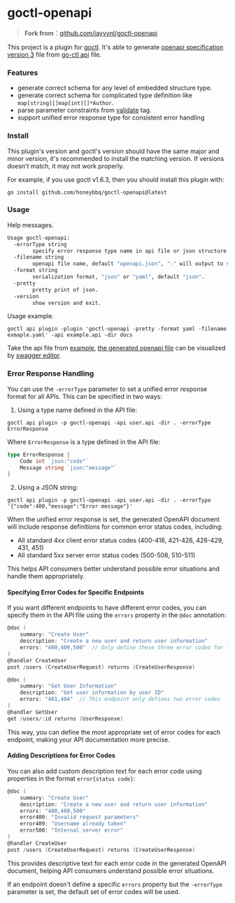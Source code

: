 goctl-openapi
===

> **Fork from**：[github.com/jayvynl/goctl-openapi](https://github.com/jayvynl/goctl-openapi)

This project is a plugin for [goctl](https://github.com/zeromicro/go-zero/tree/master/tools/goctl). It's able to generate [openapi specification version 3](https://github.com/OAI/OpenAPI-Specification/blob/main/versions/3.0.3.md) file from [go-ctl api](https://go-zero.dev/en/docs/tutorials) file.


### Features

- generate correct schema for any level of embedded structure type.
- generate correct schema for complicated type definition like `map[string][]map[int][]*Author`.
- parse parameter constraints from [validate](https://github.com/go-playground/validator) tag.
- support unified error response type for consistent error handling


### Install

This plugin's version and goctl's version should have the same major and minor version, it's recommended to install the matching version. If versions doesn't match, it may not work properly.

For example, if you use goctl v1.6.3, then you should install this plugin with:

```shell
go install github.com/honeybbq/goctl-openapi@latest
```

### Usage

Help messages.

```bash
Usage goctl-openapi:
  -errorType string
        specify error response type name in api file or json structure for unified error handling.
  -filename string
        openapi file name, default "openapi.json", "-" will output to stdout.
  -format string
        serialization format, "json" or "yaml", default "json".
  -pretty
        pretty print of json.
  -version
        show version and exit.
```

Usage example.

```shell
goctl api plugin -plugin 'goctl-openapi -pretty -format yaml -filename exmaple.yaml' -api example.api -dir docs 
```

Take the api file from [example](https://github.com/honeybbq/goctl-openapi/blob/main/example/example.api), [the generated openapi file](https://github.com/honeybbq/goctl-openapi/blob/main/example/openapi.json) can be visualized by [swagger editor](https://editor.swagger.io/?url=https://raw.githubusercontent.com/jayvynl/goctl-openapi/main/example/openapi.json).

### Error Response Handling

You can use the `-errorType` parameter to set a unified error response format for all APIs. This can be specified in two ways:

1. Using a type name defined in the API file:

```shell
goctl api plugin -p goctl-openapi -api user.api -dir . -errorType ErrorResponse
```

Where `ErrorResponse` is a type defined in the API file:

```go
type ErrorResponse {
    Code int `json:"code"`
    Message string `json:"message"`
}
```

2. Using a JSON string:

```shell
goctl api plugin -p goctl-openapi -api user.api -dir . -errorType '{"code":400,"message":"Error message"}'
```

When the unified error response is set, the generated OpenAPI document will include response definitions for common error status codes, including:

- All standard 4xx client error status codes (400-418, 421-426, 428-429, 431, 451)
- All standard 5xx server error status codes (500-508, 510-511)

This helps API consumers better understand possible error situations and handle them appropriately.

#### Specifying Error Codes for Specific Endpoints

If you want different endpoints to have different error codes, you can specify them in the API file using the `errors` property in the `@doc` annotation:

```go
@doc (
    summary: "Create User"
    description: "Create a new user and return user information"
    errors: "400,409,500"  // Only define these three error codes for this endpoint
)
@handler CreateUser
post /users (CreateUserRequest) returns (CreateUserResponse)

@doc (
    summary: "Get User Information"
    description: "Get user information by user ID"
    errors: "401,404"  // This endpoint only defines two error codes
)
@handler GetUser
get /users/:id returns (UserResponse)
```

This way, you can define the most appropriate set of error codes for each endpoint, making your API documentation more precise.

#### Adding Descriptions for Error Codes

You can also add custom description text for each error code using properties in the format `error{status code}`:

```go
@doc (
    summary: "Create User"
    description: "Create a new user and return user information"
    errors: "400,409,500"
    error400: "Invalid request parameters"
    error409: "Username already taken"
    error500: "Internal server error"
)
@handler CreateUser
post /users (CreateUserRequest) returns (CreateUserResponse)
```

This provides descriptive text for each error code in the generated OpenAPI document, helping API consumers understand possible error situations.

If an endpoint doesn't define a specific `errors` property but the `-errorType` parameter is set, the default set of error codes will be used.
